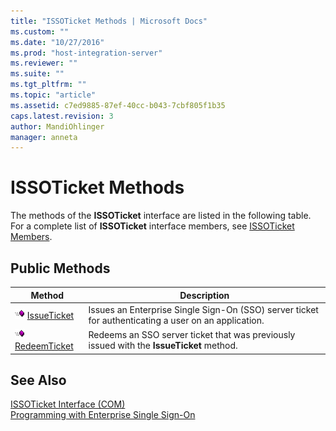 ```yaml
---
title: "ISSOTicket Methods | Microsoft Docs"
ms.custom: ""
ms.date: "10/27/2016"
ms.prod: "host-integration-server"
ms.reviewer: ""
ms.suite: ""
ms.tgt_pltfrm: ""
ms.topic: "article"
ms.assetid: c7ed9885-87ef-40cc-b043-7cbf805f1b35
caps.latest.revision: 3
author: MandiOhlinger
manager: anneta
---
```

# ISSOTicket Methods
The methods of the **ISSOTicket** interface are listed in the following table. For a complete list of **ISSOTicket** interface members, see [ISSOTicket Members](../esso/issoticket-members.md).  
  
## Public Methods  
  
|Method|Description|  
|------------|-----------------|  
|![](../esso/media/pubmethod.gif "pubmethod") [IssueTicket](../esso/issoticket-issueticket-method.md)|Issues an Enterprise Single Sign-On (SSO) server ticket for authenticating a user on an application.|  
|![](../esso/media/pubmethod.gif "pubmethod") [RedeemTicket](../esso/issoticket-redeemticket-method.md)|Redeems an SSO server ticket that was previously issued with the **IssueTicket** method.|  
  
## See Also  
 [ISSOTicket Interface (COM)](../esso/issoticket-interface-com.md)   
 [Programming with Enterprise Single Sign-On](../esso/programming-with-enterprise-single-sign-on.md)